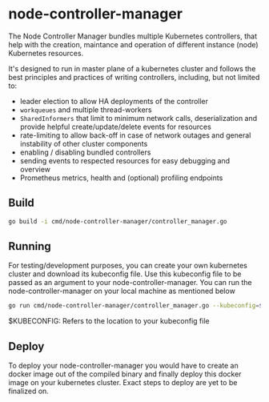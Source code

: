 # node-controller-manager

The Node Controller Manager bundles multiple Kubernetes controllers, that help with the creation, maintance and operation of different instance (node) Kubernetes resources. 

It's designed to run in master plane of a kubernetes cluster and follows the best principles and practices of writing controllers, including, but not limited to:

- leader election to allow HA deployments of the controller
- `workqueues` and multiple thread-workers
- `SharedInformers` that limit to minimum network calls, deserialization and provide helpful create/update/delete events for resources
- rate-limiting to allow back-off in case of network outages and general instability of other cluster components
- enabling / disabling bundled controllers
- sending events to respected resources for easy debugging and overview
- Prometheus metrics, health and (optional) profiling endpoints

## Build

```bash 
go build -i cmd/node-controller-manager/controller_manager.go
```

## Running

For testing/development purposes, you can create your own kubernetes cluster and download its kubeconfig file. Use this kubeconfig file to be passed as an argument to your node-controller-manager. You can run the node-controller-manager on your local machine as mentioned below

```bash
go run cmd/node-controller-manager/controller_manager.go --kubeconfig=$KUBECONFIG --v=2
```

$KUBECONFIG: Refers to the location to your kubeconfig file

## Deploy

To deploy your node-controller-manager you would have to create an docker image out of the compiled binary and finally deploy this docker image on your kubernetes cluster. Exact steps to deploy are yet to be finalized on.
